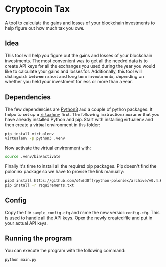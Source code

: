 # Cryptocoin Tax

A tool to calculate the gains and losses of your blockchain investments to help figure out how much tax you owe.

## Idea

This tool will help you figure out the gains and losses of your blockchain investments. The most convenient way to get all the needed data is to create API keys for all the exchanges you used during the year you would like to calculate your gains and losses for. Additionally, this tool will distinguish between short and long term investments, depending on whether you held your investment for less or more than a year.

## Dependencies

The few dependencies are [Python3](https://www.python.org/download/releases/3.0/) and a couple of python packages. It helps to set up a [virtualenv](http://python-guide-pt-br.readthedocs.io/en/latest/dev/virtualenvs/) first. The following instructions assume that you have already installed Python and pip. Start with installing virtualenv and then create a virtual environment in this folder:

```sh
pip install virtualenv
virtualenv -p python3 .venv
```

Now activate the virtual environment with:

```sh
source .venv/bin/activate
```

Finally it's time to install all the required pip packages. Pip doesn't find the poloniex package so we have to provide the link manually:

```sh
pip3 install https://github.com/s4w3d0ff/python-poloniex/archive/v0.4.6.zip
pip install -r requirements.txt
```

## Config

Copy the file `sample_config.cfg` and name the new version `config.cfg`. This is used to handle all the API keys. Open the newly created file and put in your actual API keys.

## Running the program

You can execute the program with the following command:

```bash
python main.py
```
